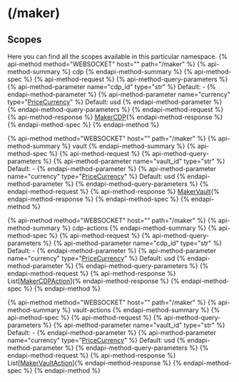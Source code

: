 # (/maker)
## Scopes 
Here you can find all the scopes available in this particular namespace. 
{% api-method method="WEBSOCKET" host="" path="/maker" %}
{% api-method-summary %} cdp {% endapi-method-summary %}
{% api-method-spec %}
{% api-method-request %}
{% api-method-query-parameters %}
{% api-method-parameter name="cdp_id" type="str" %}
Default: -
{% endapi-method-parameter %}
{% api-method-parameter name="currency" type="[PriceCurrency](#pricecurrency)" %}
Default: usd
{% endapi-method-parameter %}
{% endapi-method-query-parameters %}
{% endapi-method-request %}
{% api-method-response %}
[MakerCDP](#makercdp){% endapi-method-response %}
{% endapi-method-spec %}
{% endapi-method %}

{% api-method method="WEBSOCKET" host="" path="/maker" %}
{% api-method-summary %} vault {% endapi-method-summary %}
{% api-method-spec %}
{% api-method-request %}
{% api-method-query-parameters %}
{% api-method-parameter name="vault_id" type="str" %}
Default: -
{% endapi-method-parameter %}
{% api-method-parameter name="currency" type="[PriceCurrency](#pricecurrency)" %}
Default: usd
{% endapi-method-parameter %}
{% endapi-method-query-parameters %}
{% endapi-method-request %}
{% api-method-response %}
[MakerVault](#makervault){% endapi-method-response %}
{% endapi-method-spec %}
{% endapi-method %}

{% api-method method="WEBSOCKET" host="" path="/maker" %}
{% api-method-summary %} cdp-actions {% endapi-method-summary %}
{% api-method-spec %}
{% api-method-request %}
{% api-method-query-parameters %}
{% api-method-parameter name="cdp_id" type="str" %}
Default: -
{% endapi-method-parameter %}
{% api-method-parameter name="currency" type="[PriceCurrency](#pricecurrency)" %}
Default: usd
{% endapi-method-parameter %}
{% endapi-method-query-parameters %}
{% endapi-method-request %}
{% api-method-response %}
List[[MakerCDPAction](#makercdpaction)]{% endapi-method-response %}
{% endapi-method-spec %}
{% endapi-method %}

{% api-method method="WEBSOCKET" host="" path="/maker" %}
{% api-method-summary %} vault-actions {% endapi-method-summary %}
{% api-method-spec %}
{% api-method-request %}
{% api-method-query-parameters %}
{% api-method-parameter name="vault_id" type="str" %}
Default: -
{% endapi-method-parameter %}
{% api-method-parameter name="currency" type="[PriceCurrency](#pricecurrency)" %}
Default: usd
{% endapi-method-parameter %}
{% endapi-method-query-parameters %}
{% endapi-method-request %}
{% api-method-response %}
List[[MakerVaultAction](#makervaultaction)]{% endapi-method-response %}
{% endapi-method-spec %}
{% endapi-method %}

